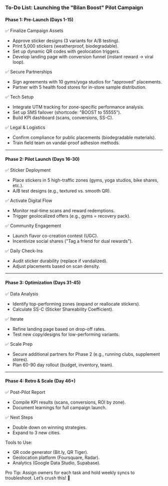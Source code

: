 ### To-Do List: Launching the "Bilan Boost" Pilot Campaign  

#### Phase 1: Pre-Launch (Days 1-15)  
✅ Finalize Campaign Assets  
-   Approve sticker designs (3 variants for A/B testing).  
-   Print 5,000 stickers (weatherproof, biodegradable).  
-   Set up dynamic QR codes with geolocation triggers.  
-   Develop landing page with conversion funnel (instant reward → viral loop).  

✅ Secure Partnerships  
-   Sign agreements with 10 gyms/yoga studios for "approved" placements.  
-   Partner with 5 health food stores for in-store sample distribution.  

✅ Tech Setup  
-   Integrate UTM tracking for zone-specific performance analysis.  
-   Set up SMS failover (shortcode: "BOOST to 55555").  
-   Build KPI dashboard (scans, conversions, SS-C).  

✅ Legal & Logistics  
-   Confirm compliance for public placements (biodegradable materials).  
-   Train field team on vandal-proof adhesion methods.  

---

#### Phase 2: Pilot Launch (Days 16-30)  
✅ Sticker Deployment  
-   Place stickers in 5 high-traffic zones (gyms, yoga studios, bike shares, etc.).  
-   A/B test designs (e.g., textured vs. smooth QR).  

✅ Activate Digital Flow  
-   Monitor real-time scans and reward redemptions.  
-   Trigger geolocalized offers (e.g., gyms = recovery pack).  

✅ Community Engagement  
-   Launch flavor co-creation contest (UGC).  
-   Incentivize social shares ("Tag a friend for dual rewards").  

✅ Daily Check-Ins  
-   Audit sticker durability (replace if vandalized).  
-   Adjust placements based on scan density.  

---

#### Phase 3: Optimization (Days 31-45)  
✅ Data Analysis  
-   Identify top-performing zones (expand or reallocate stickers).  
-   Calculate SS-C (Sticker Shareability Coefficient).  

✅ Iterate  
-   Refine landing page based on drop-off rates.  
-   Test new copy/designs for low-performing variants.  

✅ Scale Prep  
-   Secure additional partners for Phase 2 (e.g., running clubs, supplement stores).  
-   Plan 60-90 day rollout (budget, inventory, team).  

---

#### Phase 4: Retro & Scale (Day 46+)  
✅ Post-Pilot Report  
-   Compile KPI results (scans, conversions, ROI by zone).  
-   Document learnings for full campaign launch.  

✅ Next Steps  
-   Double down on winning strategies.  
-   Expand to 3 new cities.  

Tools to Use:  
- QR code generator (Bit.ly, QR Tiger).  
- Geolocation platform (Foursquare, Radar).  
- Analytics (Google Data Studio, Supabase).  

Pro Tip: Assign owners for each task and hold weekly syncs to troubleshoot. Let’s crush this! 🚀